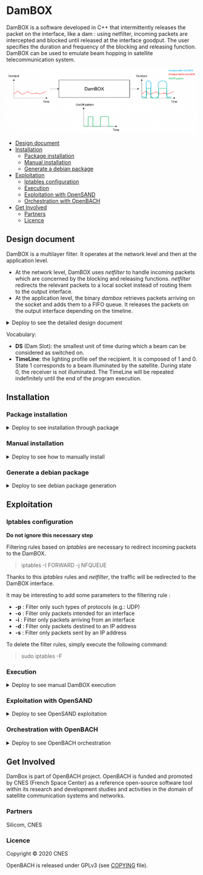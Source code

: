 # DamBOX

DamBOX is a software developed in C++ that intermittently releases the packet on the interface, like a dam : using netfilter, incoming packets are intercepted and blocked until released at the interface goodput. The user specifies the duration and frequency of the blocking and releasing function. DamBOX can be used to emulate beam hopping in satellite telecommunication system.

![DamBOX illustrated](dambox-illustrated.png)

- [Design document](#design-document)
- [Installation](#installation)
  - [Package installation](#package-installation)
  - [Manual installation](#manual-installation)
  - [Generate a debian package](#generate-a-debian-package)
- [Exploitation](#exploitation)
  - [Iptables configuration](#iptables-configuration)
  - [Execution](#execution)
  - [Exploitation with OpenSAND](#exploitation-with-opensand)
  - [Orchestration with OpenBACH](#orchestration-with-openbach)
- [Get Involved](#get-involved)
  - [Partners](#partners)
  - [Licence](#licence)

## Design document

DamBOX is a multilayer filter. It operates at the network level and then at the application level.
- At the network level, DamBOX uses *netfilter* to handle incoming packets which are concerned by the blocking and releasing functions. *netfilter* redirects the relevant packets to a local socket instead of routing them to the output interface.
- At the application level, the binary *dambox* retrieves packets arriving on the socket and adds them to a FIFO queue. It releases the packets on the output interface depending on the timeline.

<details><summary>Deploy to see the detailed design document</summary>

![Architecture of DamBOX](archi_dambox.png)

The help for setting the executable can be obtained by using the command:

> dambox --help

Shared variables:

- **DamState**: gives the illumination state. If the state is 1, the packets are released; if the state is 0, the packets are stored. This variable can be viewed and modified by several threads, so it is protected by a mutex.
- **signalPktAdded**: boolean that indicates at a given time t whether or not a signal mechanism should be used by the threads process_rcv_write and process_read_send. This variable can be viewed and modified by several threads, so it is protected by a mutex.

The threads:

- **scheduler**: this thread manages the timeline defined by the program's input parameter. If the timeline indicates state 1, it sets the shared variable damState to 1 and sends a signal to process_read_send to inform it that packets can be released. Otherwise, it sets the damState variable to 0. After this step, it waits until the time of the next ds expires.
- **process_rcv_write**: this thread receives the packets from the socket and stores them in a FIFO queue. If the shared variable signalPktAdded is 1, it sends a signal to process_read_send to inform it that a packet has just been added to the FIFO.
- **process_read_send**: this thread waits until receiving a signal informing it that the packets can be released. When the signal is received, it empties the entire FIFO and sends the packets. It then waits to receive a signal informing it that a new packet has been stored, while checking that the packets can still be released. If it does, it sends the packet. Otherwise, it waits for the next signal informing it that the packets can be released.

</details>

Vocabulary:

* **DS** (Dam Slot): the smallest unit of time during which a beam can be considered as switched on.
* **TimeLine**: the lighting profile oef the recipient. It is composed of 1 and 0. State 1 corresponds to a beam illuminated by the satellite. During state 0, the receiver is not illuminated. The TimeLine will be repeated indefinitely until the end of the program execution.

## Installation

### Package installation

<details><summary>Deploy to see installation through package</summary>

Add the OpenBACH repository :

Update sources.list with net4sat openbach repository
> echo "deb http://packages.net4sat.org/openbach xenial stable" | sudo tee /etc/apt/sources.list.d/dambox.list 

Add Net4Sat repository GPG key
> wget -O - http://packages.net4sat.org/support_net4sat_org_pub.gpg.key |sudo apt-key add -

Update the list of available packages:
>  sudo apt-get update 

Install Dambox
> sudo apt-get install dambox 

</details>

### Manual installation

<details><summary>Deploy to see how to manually install</summary>

The rest of this README considers a package installation. 
If you want to proceed a manual installation, please replace
> dambox 

by
> ./dambox 

in the provided commands lines. Or simply edit the $PATH variable. 

It is compulsory to install the *netfilter* library on the computer where the DamBOX will be deployed. To do this, simply execute the following command: 

> sudo apt-get install libnetfilter-queue-dev

The maximum size of the FIFO system must be set to a high value. This size is located in the /proc/sys/fs folder and can be set using this command: 

> sudo sysctl fs.pipe-max-size=66781584

The source code of the software can be downloaded through the git repository.

To compile the source code, you must do so with at least C++11 version and including the following libraries for the compilation:

* **lpthread**
* **lnfnetlink**
* **lnetfilter_queue**

On Ubuntu 16.04, here are the requirements :

> sudo apt install make g++ libnetfilter-queue-dev

A makefile is available. Run the following command in the root folder to obtain the binary dambox:

> make

</details>

### Generate a debian package

<details><summary>Deploy to see debian package generation</summary>

You can generate a debian package (Ubuntu 16.04 only) with the following procedure.
Install the following dependences

> sudo apt-get install build-essential fakeroot devscripts libnetfilter-queue-dev

Then by issuing the following command in the root folder

> dpkg-buildpackage -us -uc

The package will be generated in the root folder

You can install it by running: 

> sudo dpkg -i ../dambox_1.0_amd64.deb

You can remove the unnecessary files as follows:

> rm ../dambox_1.0*

</details>

## Exploitation

### Iptables configuration

**Do not ignore this necessary step**

Filtering rules based on *iptables* are necessary to redirect incoming packets to the DamBOX.

> iptables -I FORWARD -j NFQUEUE

Thanks to this *iptables* rules and *netfilter*, the traffic will be redirected to the DamBOX interface.

It may be interesting to add some parameters to the filtering rule :

* **-p** : Filter only such types of protocols (e.g.: UDP)
* **-o** : Filter only packets intended for an interface
* **-i** : Filter only packets arriving from an interface
* **-d** : Filter only packets destined to an IP address 
* **-s** : Filter only packets sent by an IP address

To delete the filter rules, simply execute the following command:

> sudo iptables -F

### Execution

<details><summary>Deploy to see manual DamBOX execution</summary>

In order to launch the DamBOX, and only after setting up the [Iptables configuration](#iptables-configuration), the following command can be executed:

> sudo ./dambox -ds $damslot -f $freq (-d $duration --debug) 

The launching of the DamBOX therefore requires at least 2 parameters:

* **damslot** : duration  in us (microsecond) of a timeslot.
* **freq**: Frequency of beam illumination. The beam will be switched on once every freq timeslot (Example: for freq=6, we will have a timeline [100000]).
* If you want to operate the DamBOX for a defined time, you can enter a **duration**. This duration must be entered in second. Otherwise, the executable will run until the user stop the program manually (ctrl+c, ctrl+z, ctrl+\)
* You can also activate the **debug mode** to follow the evolution of the timeline and fifo filling over time

The program exploits these parameters to establish the timeline. Then all the incoming packets are stored on the FIFO. They are only retransmitted to the recipient when the beam is considered switched ON. (See Architecture of DamBOX for more information about the parameters and the design of the program).

At the end of the execution, if the debug mode is activated, the program gives access to two output files:

* **profil_dam.txt** : Evolution of the dam state over time
* **profil_fifo.txt** : Evolution of the FIFO filling over time. The unit is the bytes.

The help for setting the executable can be obtained by using the command:

> ./dambox --help

</details>

### Exploitation with OpenSAND


<details><summary>Deploy to see OpenSAND exploitation</summary>

In order to study the impact of the beam-hopping implementation on a satellite communication, it will be necessary to set up the DamBOX on an OpenSAND platform previously deployed. The image below describes the architecture used. 

![Architecture for the OpenSAND Exploitation](archi_opensand.png)

#### DamBOX deployment

DamBOX is deployed at the gateway.

Packets arriving from WS_GW and destined for WS_ST need to be filtered. The necessary following filtering rule needs to be applied on the GW:

> iptables –I FORWARD –o opensand –j NFQUEUE

dambox binary needs to be run at the GW with the required parameters.

> dambox -ds $ds -f $freq (--debug -d $duration)

#### Impact of DamBOX on end-to-end UDP traffic goodput

The purpose of this section is to see how the DamBOX changes the flow profile, latency and jitter on an OpenSAND platform.

In the case of non-beam-hopped communication (No DamBOX or DamBOX with timeline[1.1]), if a UDP flow at rate 22.5 Mbit/s is transmitted by iperf from WS-GW to WS-ST, the profile rate received by the end user is as follows: 

![Goodput after OpenSAND without DamBOX](goodput_after_opensand_without_dambox.png)

Flow peaks are observed every 10ms. Indeed, OpenSAND buffers the packets arriving on the GW to retransmit them every 10ms (default value) to the terminal by adding the desired delay.

If DamBOX is set up on GW with parameters BHS=13 ms and freq=2 (timeline [1.0]), the output rate of the GW (GW opensand_tun interface) has the following profile: 

![Goodput after DamBOX before OpenSAND](goodput_after_dambox_before_opensand.png)

This traffic will then pass through OpenSAND. The flow profile finally received by the ST and the WS-ST end user is as follows: 

![Goodput after OpenSAND with DamBOX](goodput_after_opensand_with_dambox.png)

#### Impact of DamBOX on end-to-end latency and jitter

It could also be interesting to look how the implementation of DamBOX changes latency and jitter on satellite communication performed by OpenSAND. The OpenBACH jobs iperf, fping, owamp_client/owamp_server can be used to obtain these metrics in the 3 cases tested (without DamBOX, with DamBOX and timeline [1, 1] and finally with DamBOX and timeline [1 ,0]):

| | Without DamBOX 	| With DamBOX timeline [1,1] |	With DamBOX timeline [1,0]
| Average jitter (ms) |	0.753 |	0,758 |	0,770
| Average latency (ms) |	264.994 |	264.951 |	268.221

The integration of DamBOX on OpenSand almost does not change the jitter on the communication. By comparing the latency values for the two cases without intermittency (without DamBOX and with DamBOX and timeline [1, 1]), we identify that the packet passage at the application level does not have a major influence on latency. With the execution of DamBOX with a timeline [1.0], we observe an increase in the average latency of 3.27 ms, which is very close to the theoretically expected value 3.25 ms. 

</details>

### Orchestration with OpenBACH


<details><summary>Deploy to see OpenBACH orchestration</summary>

TODO

</details>

## Get Involved

DamBox is part of OpenBACH project.
OpenBACH is funded and promoted by CNES (French Space Center) as a reference open-source software tool within its research and development studies and activities in the domain of satellite communication systems and networks.

### Partners

Silicom, CNES

### Licence

Copyright © 2020 CNES

OpenBACH is released under GPLv3 (see [COPYING](COPYING.txt) file).


